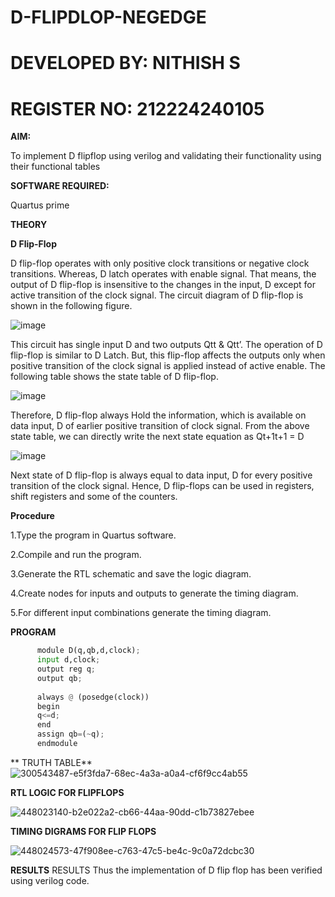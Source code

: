 # D-FLIPDLOP-NEGEDGE

# DEVELOPED BY: NITHISH S
# REGISTER NO: 212224240105

**AIM:**

To implement  D flipflop using verilog and validating their functionality using their functional tables

**SOFTWARE REQUIRED:**

Quartus prime

**THEORY**

**D Flip-Flop**

D flip-flop operates with only positive clock transitions or negative clock transitions. Whereas, D latch operates with enable signal. That means, the output of D flip-flop is insensitive to the changes in the input, D except for active transition of the clock signal. The circuit diagram of D flip-flop is shown in the following figure.

![image](https://github.com/naavaneetha/D-FLIPDLOP-NEGEDGE/assets/154305477/48c81fe8-bc3f-40e7-95e2-519fc155ad51)

This circuit has single input D and two outputs Qtt & Qtt’. The operation of D flip-flop is similar to D Latch. But, this flip-flop affects the outputs only when positive transition of the clock signal is applied instead of active enable. The following table shows the state table of D flip-flop.

![image](https://github.com/naavaneetha/D-FLIPDLOP-NEGEDGE/assets/154305477/e5f3fda7-68ec-4a3a-a0a4-cf6f9cc4ab55)

Therefore, D flip-flop always Hold the information, which is available on data input, D of earlier positive transition of clock signal. From the above state table, we can directly write the next state equation as Qt+1t+1 = D

![image](https://github.com/naavaneetha/D-FLIPDLOP-NEGEDGE/assets/154305477/8592c0d8-2917-4142-91b9-d6c30dd891d2)

Next state of D flip-flop is always equal to data input, D for every positive transition of the clock signal. Hence, D flip-flops can be used in registers, shift registers and some of the counters.

**Procedure**

1.Type the program in Quartus software.

2.Compile and run the program.

3.Generate the RTL schematic and save the logic diagram.

4.Create nodes for inputs and outputs to generate the timing diagram.

5.For different input combinations generate the timing diagram.



**PROGRAM**
```PYTHON
      module D(q,qb,d,clock);
      input d,clock;
      output reg q;
      output qb;
      
      always @ (posedge(clock))
      begin
      q<=d;
      end
      assign qb=(~q);
      endmodule
```

** TRUTH TABLE**
![300543487-e5f3fda7-68ec-4a3a-a0a4-cf6f9cc4ab55](https://github.com/user-attachments/assets/c2914727-feb2-46c7-af60-b87b743da373)


**RTL LOGIC FOR FLIPFLOPS**

![448023140-b2e022a2-cb66-44aa-90dd-c1b73827ebee](https://github.com/user-attachments/assets/79597c1d-26dd-4058-b9f9-23945aed0395)


**TIMING DIGRAMS FOR FLIP FLOPS**

![448024573-47f908ee-c763-47c5-be4c-9c0a72dcbc30](https://github.com/user-attachments/assets/30891e8d-065e-41c6-8a51-62497408d11b)

**RESULTS**
RESULTS Thus the implementation of D flip flop has been verified using verilog code.
